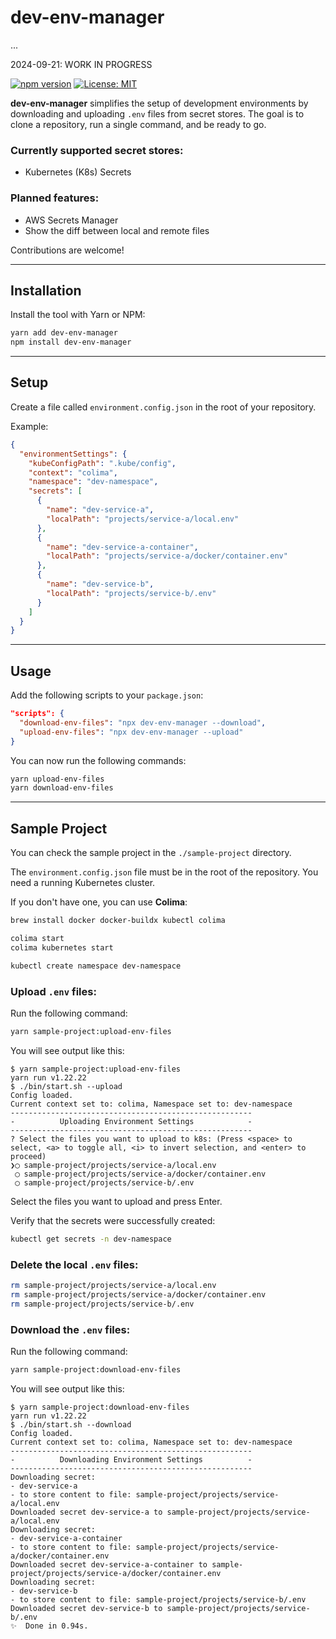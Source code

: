 # dev-env-manager

...

2024-09-21: WORK IN PROGRESS

[![npm version](https://badge.fury.io/js/dev-env-manager.svg)](https://badge.fury.io/js/dev-env-manager)
[![License: MIT](https://img.shields.io/badge/License-MIT-yellow.svg)](https://opensource.org/licenses/MIT)

**dev-env-manager** simplifies the setup of development environments by downloading and uploading `.env` files from secret stores. The goal is to clone a repository, run a single command, and be ready to go.

### Currently supported secret stores:

- Kubernetes (K8s) Secrets

### Planned features:

- AWS Secrets Manager
- Show the diff between local and remote files

Contributions are welcome!

---

## Installation

Install the tool with Yarn or NPM:

```sh
yarn add dev-env-manager
npm install dev-env-manager
```

---

## Setup

Create a file called `environment.config.json` in the root of your repository.

Example:

```json
{
  "environmentSettings": {
    "kubeConfigPath": ".kube/config",
    "context": "colima",
    "namespace": "dev-namespace",
    "secrets": [
      {
        "name": "dev-service-a",
        "localPath": "projects/service-a/local.env"
      },
      {
        "name": "dev-service-a-container",
        "localPath": "projects/service-a/docker/container.env"
      },
      {
        "name": "dev-service-b",
        "localPath": "projects/service-b/.env"
      }
    ]
  }
}
```

---

## Usage

Add the following scripts to your `package.json`:

```json
"scripts": {
  "download-env-files": "npx dev-env-manager --download",
  "upload-env-files": "npx dev-env-manager --upload"
}
```

You can now run the following commands:

```sh
yarn upload-env-files
yarn download-env-files
```

---

## Sample Project

You can check the sample project in the `./sample-project` directory.

The `environment.config.json` file must be in the root of the repository. You need a running Kubernetes cluster.

If you don't have one, you can use **Colima**:

```sh
brew install docker docker-buildx kubectl colima

colima start
colima kubernetes start

kubectl create namespace dev-namespace
```

### Upload `.env` files:

Run the following command:

```sh
yarn sample-project:upload-env-files
```

You will see output like this:

```plain
$ yarn sample-project:upload-env-files
yarn run v1.22.22
$ ./bin/start.sh --upload
Config loaded.
Current context set to: colima, Namespace set to: dev-namespace
------------------------------------------------------
-          Uploading Environment Settings            -
------------------------------------------------------
? Select the files you want to upload to k8s: (Press <space> to select, <a> to toggle all, <i> to invert selection, and <enter> to proceed)
❯◯ sample-project/projects/service-a/local.env
 ◯ sample-project/projects/service-a/docker/container.env
 ◯ sample-project/projects/service-b/.env
```

Select the files you want to upload and press Enter.

Verify that the secrets were successfully created:

```sh
kubectl get secrets -n dev-namespace
```

### Delete the local `.env` files:

```sh
rm sample-project/projects/service-a/local.env
rm sample-project/projects/service-a/docker/container.env
rm sample-project/projects/service-b/.env
```

### Download the `.env` files:

Run the following command:

```sh
yarn sample-project:download-env-files
```

You will see output like this:

```plain
$ yarn sample-project:download-env-files
yarn run v1.22.22
$ ./bin/start.sh --download
Config loaded.
Current context set to: colima, Namespace set to: dev-namespace
------------------------------------------------------
-          Downloading Environment Settings          -
------------------------------------------------------
Downloading secret:
- dev-service-a
- to store content to file: sample-project/projects/service-a/local.env
Downloaded secret dev-service-a to sample-project/projects/service-a/local.env
Downloading secret:
- dev-service-a-container
- to store content to file: sample-project/projects/service-a/docker/container.env
Downloaded secret dev-service-a-container to sample-project/projects/service-a/docker/container.env
Downloading secret:
- dev-service-b
- to store content to file: sample-project/projects/service-b/.env
Downloaded secret dev-service-b to sample-project/projects/service-b/.env
✨  Done in 0.94s.
```
